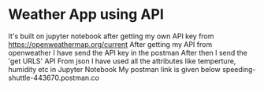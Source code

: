 # Weather App using API
It's built on jupyter notebook after getting my own API key from https://openweathermap.org/current
After getting my API from openweather I have send the API key in the postman 
After then I send the 'get URLS' API 
From json I have used all the attributes like temperture, humidity etc in Jupyter Notebook
My postman link is given below
speeding-shuttle-443670.postman.co
